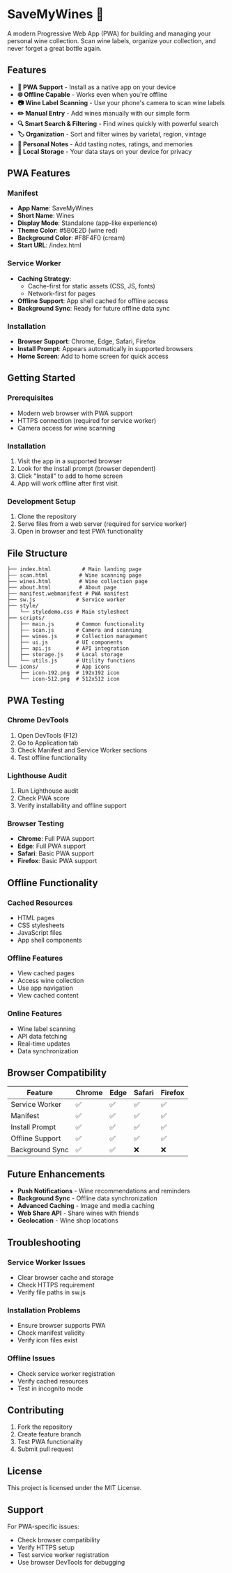# SaveMyWines 🍷

A modern Progressive Web App (PWA) for building and managing your personal wine collection. Scan wine labels, organize your collection, and never forget a great bottle again.

## Features

- **📱 PWA Support** - Install as a native app on your device
- **🌐 Offline Capable** - Works even when you're offline
- **📷 Wine Label Scanning** - Use your phone's camera to scan wine labels
- **✏️ Manual Entry** - Add wines manually with our simple form
- **🔍 Smart Search & Filtering** - Find wines quickly with powerful search
- **🏷️ Organization** - Sort and filter wines by varietal, region, vintage
- **📝 Personal Notes** - Add tasting notes, ratings, and memories
- **💾 Local Storage** - Your data stays on your device for privacy

## PWA Features

### Manifest
- **App Name**: SaveMyWines
- **Short Name**: Wines
- **Display Mode**: Standalone (app-like experience)
- **Theme Color**: #5B0E2D (wine red)
- **Background Color**: #F8F4F0 (cream)
- **Start URL**: /index.html

### Service Worker
- **Caching Strategy**: 
  - Cache-first for static assets (CSS, JS, fonts)
  - Network-first for pages
- **Offline Support**: App shell cached for offline access
- **Background Sync**: Ready for future offline data sync

### Installation
- **Browser Support**: Chrome, Edge, Safari, Firefox
- **Install Prompt**: Appears automatically in supported browsers
- **Home Screen**: Add to home screen for quick access

## Getting Started

### Prerequisites
- Modern web browser with PWA support
- HTTPS connection (required for service worker)
- Camera access for wine scanning

### Installation
1. Visit the app in a supported browser
2. Look for the install prompt (browser dependent)
3. Click "Install" to add to home screen
4. App will work offline after first visit

### Development Setup
1. Clone the repository
2. Serve files from a web server (required for service worker)
3. Open in browser and test PWA functionality

## File Structure

```
├── index.html          # Main landing page
├── scan.html          # Wine scanning page
├── wines.html         # Wine collection page
├── about.html         # About page
├── manifest.webmanifest # PWA manifest
├── sw.js             # Service worker
├── style/
│   └── styledemo.css # Main stylesheet
├── scripts/
│   ├── main.js       # Common functionality
│   ├── scan.js       # Camera and scanning
│   ├── wines.js      # Collection management
│   ├── ui.js         # UI components
│   ├── api.js        # API integration
│   ├── storage.js    # Local storage
│   └── utils.js      # Utility functions
└── icons/            # App icons
    ├── icon-192.png  # 192x192 icon
    └── icon-512.png  # 512x512 icon
```

## PWA Testing

### Chrome DevTools
1. Open DevTools (F12)
2. Go to Application tab
3. Check Manifest and Service Worker sections
4. Test offline functionality

### Lighthouse Audit
1. Run Lighthouse audit
2. Check PWA score
3. Verify installability and offline support

### Browser Testing
- **Chrome**: Full PWA support
- **Edge**: Full PWA support
- **Safari**: Basic PWA support
- **Firefox**: Basic PWA support

## Offline Functionality

### Cached Resources
- HTML pages
- CSS stylesheets
- JavaScript files
- App shell components

### Offline Features
- View cached pages
- Access wine collection
- Use app navigation
- View cached content

### Online Features
- Wine label scanning
- API data fetching
- Real-time updates
- Data synchronization

## Browser Compatibility

| Feature | Chrome | Edge | Safari | Firefox |
|---------|--------|------|--------|---------|
| Service Worker | ✅ | ✅ | ✅ | ✅ |
| Manifest | ✅ | ✅ | ✅ | ✅ |
| Install Prompt | ✅ | ✅ | ✅ | ✅ |
| Offline Support | ✅ | ✅ | ✅ | ✅ |
| Background Sync | ✅ | ✅ | ❌ | ❌ |

## Future Enhancements

- **Push Notifications** - Wine recommendations and reminders
- **Background Sync** - Offline data synchronization
- **Advanced Caching** - Image and media caching
- **Web Share API** - Share wines with friends
- **Geolocation** - Wine shop locations

## Troubleshooting

### Service Worker Issues
- Clear browser cache and storage
- Check HTTPS requirement
- Verify file paths in sw.js

### Installation Problems
- Ensure browser supports PWA
- Check manifest validity
- Verify icon files exist

### Offline Issues
- Check service worker registration
- Verify cached resources
- Test in incognito mode

## Contributing

1. Fork the repository
2. Create feature branch
3. Test PWA functionality
4. Submit pull request

## License

This project is licensed under the MIT License.

## Support

For PWA-specific issues:
- Check browser compatibility
- Verify HTTPS setup
- Test service worker registration
- Use browser DevTools for debugging
